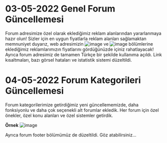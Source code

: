 # 03-05-2022 Genel Forum Güncellemesi
Forum adresimize özel olarak eklediğimiz reklam alanlarından yararlanmaya hazır olun! Sizler için en uygun fiyatlarla reklam alanları sağlamaktan memnuniyet duyarız, web adresimizin ![image](https://user-images.githubusercontent.com/50636585/166675844-9e24c257-d865-4793-871f-c52d6a708255.png) ve ![image](https://user-images.githubusercontent.com/50636585/166675897-85e4ee17-a7f5-4e73-9a37-216bf864ef92.png) bölümlerine eklediğimiz reklamlarımızın fiyatlarını gördüğünüzde içiniz rahatlayacak! Ayrıca forum adresimiz de tamamen Türkçe bir şekilde kullanıma açıldı. Link kısaltmaları, bazı görsel hataları ve istatistik sistemi düzeltildi.



# 04-05-2022 Forum Kategorileri Güncellemesi  
Forum kategorilerimize getirdiğimiz yeni güncellememizde, daha fonksiyonlu ve daha çok seçenekli alt forumlar ekledik. Her forum için özel önekler, özel konu alanları ve özel sistemler getirdik.

**Örnek**
![image](https://user-images.githubusercontent.com/50636585/166677581-1bd293e7-26ac-49b9-a353-a581eb81156b.png)


Ayrıca forum footer bölümümüz de düzeltildi. Göz atabilirsiniz...
